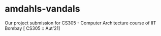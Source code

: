 # amdahls-vandals
Our project submission for CS305 - Computer Architecture course of IIT Bombay [ CS305 :: Aut'21]
